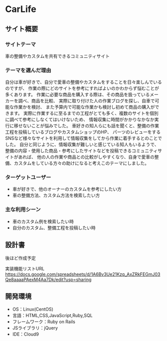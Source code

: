 # CarLife

## サイト概要
### サイトテーマ
車の整備やカスタムを共有できるコミュニティサイト

### テーマを選んだ理由
自分は車が好きで、自分で愛車の整備やカスタムをすることを日々楽しんでいるのですが、
作業の際にどのサイトを参考にすればよいのかわからず悩むことが多くあります。
作業に必要な商品を購入する際は、その商品を扱っているメーカーを調べ、商品を比較、
実際に取り付けた人の作業ブログを探し、自車で可能な作業かを検討、
また予算内で可能な作業かも検討し初めて商品の購入ができます。
実際に作業するに至るまでの工程がとても多く、複数のサイトを個別に調べて参考にしなくてはいけないため、
情報収集に時間がかかりなかなか実行に移せないことが悩みでした。
車好きの知人らにも話を聞くと、整備の作業工程を投稿しているブログやカスタムショップのHP、
パーツのレビューをするSNSなど様々なサイトを利用して情報収集をしてから作業に着手するとのことでした。
自分と同じように、情報収集が難しいと感じている知人もいるようで、
整備の内容・使用した商品・参考にしたサイトなどを投稿できるコミュニティサイトがあれば、
他の人の作業や商品との比較がしやすくなり、自身で愛車の整備、カスタムをしている方々の助けになると考えこのテーマにしました。



### ターゲットユーザー
- 車が好きで、他のオーナーのカスタムを参考にしたい方
- 車の整備方法、カスタム方法を検索したい方


### 主な利用シーン
- 車のカスタム例を検索したい時
- 自分のカスタム、整備工程を投稿したい時


## 設計書
後ほど作成予定

実装機能リストURL
https://docs.google.com/spreadsheets/d/1A6Bv3Ue21Kzq_AxZRkFEGmJ03Qe8aaaaPAexM4Aa7Dk/edit?usp=sharing

## 開発環境
- OS：Linux(CentOS)
- 言語：HTML,CSS,JavaScript,Ruby,SQL
- フレームワーク：Ruby on Rails
- JSライブラリ：jQuery
- IDE：Cloud9
